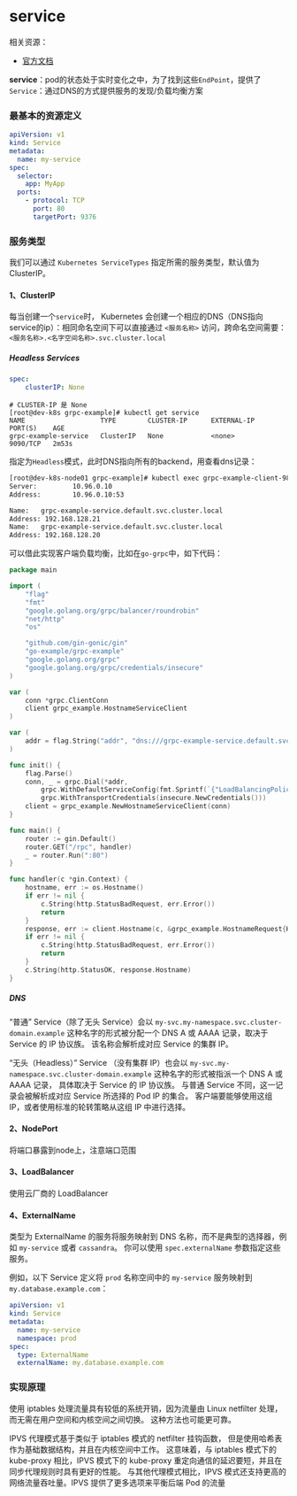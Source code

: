 # service

相关资源：

- [官方文档](https://kubernetes.io/docs/concepts/services-networking/service)



**service**：pod的状态处于实时变化之中，为了找到这些`EndPoint`，提供了`Service`：通过DNS的方式提供服务的发现/负载均衡方案



### 最基本的资源定义

```yaml
apiVersion: v1
kind: Service
metadata:
  name: my-service
spec:
  selector:
    app: MyApp
  ports:
    - protocol: TCP
      port: 80
      targetPort: 9376
```



### 服务类型

我们可以通过 `Kubernetes ServiceTypes` 指定所需的服务类型，默认值为ClusterIP。



#### 1、ClusterIP

每当创建一个`service`时， Kubernetes 会创建一个相应的DNS（DNS指向service的ip）：相同命名空间下可以直接通过 `<服务名称>` 访问，跨命名空间需要：`<服务名称>.<名字空间名称>.svc.cluster.local`

##### Headless Services

```yaml
spec:
    clusterIP: None
```

```shell
# CLUSTER-IP 是 None
[root@dev-k8s grpc-example]# kubectl get service
NAME                   TYPE        CLUSTER-IP      EXTERNAL-IP   PORT(S)    AGE
grpc-example-service   ClusterIP   None            <none>        9090/TCP   2m53s
```



指定为`Headless`模式，此时DNS指向所有的backend，用查看dns记录：

```bash
[root@dev-k8s-node01 grpc-example]# kubectl exec grpc-example-client-98b874ddb-ff5xv -- nslookup grpc-example-service.default.svc.cluster.local
Server:         10.96.0.10
Address:        10.96.0.10:53

Name:   grpc-example-service.default.svc.cluster.local
Address: 192.168.128.21
Name:   grpc-example-service.default.svc.cluster.local
Address: 192.168.128.20
```



可以借此实现客户端负载均衡，比如在`go-grpc`中，如下代码：

```go
package main

import (
	"flag"
	"fmt"
	"google.golang.org/grpc/balancer/roundrobin"
	"net/http"
	"os"

	"github.com/gin-gonic/gin"
	"go-example/grpc-example"
	"google.golang.org/grpc"
	"google.golang.org/grpc/credentials/insecure"
)

var (
	conn *grpc.ClientConn
	client grpc_example.HostnameServiceClient
)

var (
	addr = flag.String("addr", "dns:///grpc-example-service.default.svc.cluster.local:9090", "the address to connect ")
)

func init() {
	flag.Parse()
	conn, _ = grpc.Dial(*addr,
		grpc.WithDefaultServiceConfig(fmt.Sprintf(`{"LoadBalancingPolicy":"%s"}`, roundrobin.Name)),
		grpc.WithTransportCredentials(insecure.NewCredentials()))
	client = grpc_example.NewHostnameServiceClient(conn)
}

func main() {
	router := gin.Default()
	router.GET("/rpc", handler)
	_ = router.Run(":80")
}

func handler(c *gin.Context) {
	hostname, err := os.Hostname()
	if err != nil {
		c.String(http.StatusBadRequest, err.Error())
		return
	}
	response, err := client.Hostname(c, &grpc_example.HostnameRequest{Hostname: hostname})
	if err != nil {
		c.String(http.StatusBadRequest, err.Error())
		return
	}
	c.String(http.StatusOK, response.Hostname)
}

```



##### DNS

“普通” Service（除了无头 Service）会以 `my-svc.my-namespace.svc.cluster-domain.example` 这种名字的形式被分配一个 DNS A 或 AAAA 记录，取决于 Service 的 IP 协议族。 该名称会解析成对应 Service 的集群 IP。

“无头（Headless）” Service （没有集群 IP）也会以 `my-svc.my-namespace.svc.cluster-domain.example` 这种名字的形式被指派一个 DNS A 或 AAAA 记录， 具体取决于 Service 的 IP 协议族。 与普通 Service 不同，这一记录会被解析成对应 Service 所选择的 Pod IP 的集合。 客户端要能够使用这组 IP，或者使用标准的轮转策略从这组 IP 中进行选择。



#### 2、NodePort

将端口暴露到node上，注意端口范围



#### 3、LoadBalancer

使用云厂商的 LoadBalancer



#### 4、ExternalName

类型为 ExternalName 的服务将服务映射到 DNS 名称，而不是典型的选择器，例如 `my-service` 或者 `cassandra`。 你可以使用 `spec.externalName` 参数指定这些服务。

例如，以下 Service 定义将 `prod` 名称空间中的 `my-service` 服务映射到 `my.database.example.com`：

```yaml
apiVersion: v1
kind: Service
metadata:
  name: my-service
  namespace: prod
spec:
  type: ExternalName
  externalName: my.database.example.com
```



### 实现原理

使用 iptables 处理流量具有较低的系统开销，因为流量由 Linux netfilter 处理， 而无需在用户空间和内核空间之间切换。 这种方法也可能更可靠。

IPVS 代理模式基于类似于 iptables 模式的 netfilter 挂钩函数， 但是使用哈希表作为基础数据结构，并且在内核空间中工作。 这意味着，与 iptables 模式下的 kube-proxy 相比，IPVS 模式下的 kube-proxy 重定向通信的延迟要短，并且在同步代理规则时具有更好的性能。 与其他代理模式相比，IPVS 模式还支持更高的网络流量吞吐量。IPVS 提供了更多选项来平衡后端 Pod 的流量
